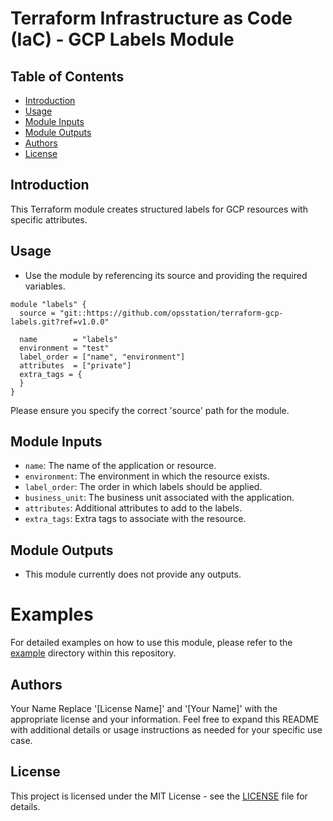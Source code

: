 # Terraform Infrastructure as Code (IaC) - GCP Labels Module

## Table of Contents
- [Introduction](#introduction)
- [Usage](#usage)
- [Module Inputs](#module-inputs)
- [Module Outputs](#module-outputs)
- [Authors](#authors)
- [License](#license)

## Introduction
This Terraform module creates structured labels for GCP resources with specific attributes.

## Usage

- Use the module by referencing its source and providing the required variables.

```hcl
module "labels" {
  source = "git::https://github.com/opsstation/terraform-gcp-labels.git?ref=v1.0.0"

  name        = "labels"
  environment = "test"
  label_order = ["name", "environment"]
  attributes  = ["private"]
  extra_tags = {
  }
}
```
Please ensure you specify the correct 'source' path for the module.

## Module Inputs

- `name`: The name of the application or resource.
- `environment`: The environment in which the resource exists.
- `label_order`: The order in which labels should be applied.
- `business_unit`: The business unit associated with the application.
- `attributes`: Additional attributes to add to the labels.
- `extra_tags`: Extra tags to associate with the resource.

## Module Outputs
- This module currently does not provide any outputs.

# Examples
For detailed examples on how to use this module, please refer to the [example](https://github.com/opsstation/terraform-gcp-labels/tree/master/_example) directory within this repository.

## Authors
Your Name
Replace '[License Name]' and '[Your Name]' with the appropriate license and your information. Feel free to expand this README with additional details or usage instructions as needed for your specific use case.

## License
This project is licensed under the MIT License - see the [LICENSE](https://github.com/opsstation/terraform-gcp-labels/blob/master/LICENSE) file for details.


